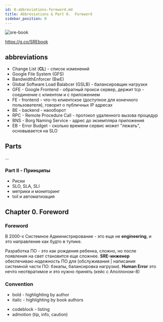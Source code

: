 ```yaml
---
id: 0-abbreviations-foreword.md
title: Abbreviations & Part 0.  Foreword
sidebar_position: 0
---
```


![sre-book](https://ah-public-pictures.hb.bizmrg.com/sre/sre-book/SRE-book.jpeg)

https://g.co/SREbook

## abbreviations

- Change List (**CL**) - список изменений
- Google File System (GFS)
- BandwidthEnforcer (BwE)
- Global Software Load Balabcer (GSLB) - балансировщик нагрузки
- GFE - Google Frontend - обратный прокси сервер, держит tcp - соединение с клиентом и с приложением
- FE - frontend - что-то клиентское (доступное для конечного пользователя), говорит о публичных IP адресах
- BE - backend - наооборот
- RPC - Remote Procedure Call - протокол удаленного вызова процедур
- BNS - Borg Naming Service - адрес до экземпляра приложения <!-- ссылка на p2 -->
- EB - Error Budget - сколько времени сервис может "лежать", основывается на SLO 

## Parts

...

### Part II - Принципы

- Риски
- SLO, SLA, SLI
- метрики и мониторинг
- toil и автоматизация

## Chapter 0.  Foreword

### Foreword

В 2000-x Системное Администрирование - это еще не **engineering**, и это направление как будто в тупике.

Разработка ПО - это как рождения ребенка, сложно, но после появления на свет становится еще сложнее. **SRE-инженер** обеспечиваю *надежность* ПО для (обслуживания | написания системной части ПО: бэкапы, балансировка нагрузки). **Human Error** это нечто неотвратимое и это нужно принять (кейс с Аполлоном-8)

### Convention

- bold - highlighting by author
- italic - highlighting by book authors 
<!-- - code - -->
- codeblock - listing
- admotion (tip, info, caution)

